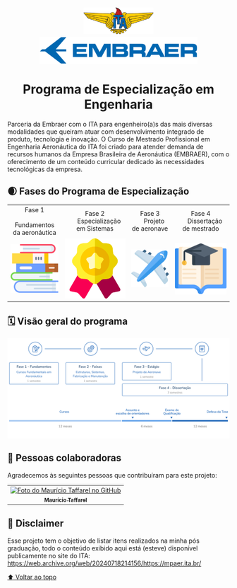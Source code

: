 <h1 id="inicio" align="center">

  <div>
    <img  height='60' src="assets/ITA_logo.png"/>
    <img  height='60'  src="assets/Embraer_logo.png"/>
  </div>
  <br>
  Programa de Especialização em Engenharia
</h1>

Parceria da Embraer com o ITA para engenheiro(a)s das mais diversas modalidades que queiram atuar com desenvolvimento integrado de produto, tecnologia e inovação. O Curso de Mestrado Profissional em Engenharia Aeronáutica do ITA foi criado para atender demanda de recursos humanos da Empresa Brasileira de Aeronáutica (EMBRAER), com o oferecimento de um conteúdo curricular dedicado às necessidades tecnológicas da empresa.

## 🌒 Fases do Programa de Especialização

<table>
  <tbody>
    <tr>
      <td align="center">Fase 1<br>
        <span>
        &nbsp;&nbsp;&nbsp;&nbsp;&nbsp;
        Fundamentos da aeronáutica
        </span>
      </td>
      <td align="center">Fase 2<br>
        <span>&nbsp;&nbsp;&nbsp;&nbsp;&nbsp;Especialização em Sistemas</span>
      </td>
      <td align="center">Fase 3<br>
        <span>&nbsp;&nbsp;&nbsp;&nbsp;&nbsp;Projeto de aeronave</span>
      </td>
      <td align="center">Fase 4<br>
        <span>&nbsp;&nbsp;&nbsp;&nbsp;&nbsp;Dissertação de mestrado</span>
      </td>
    </tr>
    <tr>
        <td><a href="fase 1"><img src="assets/books.png" width="2560px"></a></td>
        <td><a href="fase 2"><img src="assets/badge.png" width="2560px"></a></td>
        <td><a href="https://github.com/taffarel55/pee-internship"><img src="assets/plane.png" width="2560px"></a></td>
        <td><a href="https://github.com/taffarel55/masters-thesis"><img src="assets/open-book.png" width="2560px"></a></td>
    </tr>
  </tbody>
</table>

## 🗓️ Visão geral do programa

![](assets/fases-do-prog-pt-br.png)


<!-- ### n. [Tecnologia n](#)

- [Subtópico 1](#link-para-subtopico-1)
- [Subtópico 2](#link-para-subtopico-2)
- [Subtópico 3](#link-para-subtopico-3) -->



## 🤝 Pessoas colaboradoras

Agradecemos às seguintes pessoas que contribuíram para este projeto:

<table>
  <tr>
    <td align="center">
      <a href="https://github.com/taffarel55">
        <img src="https://avatars3.githubusercontent.com/u/18634201" width="100px;" alt="Foto do Maurício Taffarel no GitHub"/><br>
        <sub>
          <b>Maurício Taffarel</b>
        </sub>
      </a>
    </td>
    <!--
    <td align="center">
      <a href="#">
        <img src="https://s2.glbimg.com/FUcw2usZfSTL6yCCGj3L3v3SpJ8=/smart/e.glbimg.com/og/ed/f/original/2019/04/25/zuckerberg_podcast.jpg" width="100px;" alt="Foto do Mark Zuckerberg"/><br>
        <sub>
          <b>Mark Zuckerberg</b>
        </sub>
      </a>
    </td>
    <td align="center">
      <a href="#">
        <img src="https://miro.medium.com/max/360/0*1SkS3mSorArvY9kS.jpg" width="100px;" alt="Foto do Steve Jobs"/><br>
        <sub>
          <b>Steve Jobs</b>
        </sub>
      </a>
    </td>
    -->
  </tr>
</table>

## 📝 Disclaimer

Esse projeto tem o objetivo de listar itens realizados na minha pós graduação, todo o conteúdo exibido aqui está (esteve) disponível publicamente no site do ITA: https://web.archive.org/web/20240718214156/https://mpaer.ita.br/

[⬆ Voltar ao topo](#inicio)<br>
